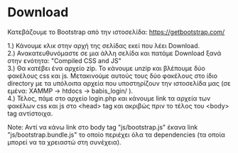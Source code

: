 # Download

Κατεβάζουμε το Bootstrap από την ιστοσελίδα:   https://getbootstrap.com/    <br>

1.)  Κάνουμε κλικ στην αρχή της σελίδας εκεί που λέει Download. <br>
2.)  Ανακατευθυνόμαστε σε μια άλλη σελίδα και πατάμε Download ξανά στην ενότητα: "Compiled CSS and JS"  <br>
3.)  Θα κατέβει ένα αρχείο zip. Το κάνουμε unzip και βλέπουμε δύο φακέλους css και js. Μετακινούμε αυτούς τους δύο φακέλους στο ίδιο directory με τα υπόλοιπα αρχεία 
που υποστηρίζουν την ιστοσελίδα μας (σε εμένα: XAMMP -> htdocs -> babis_login/ ).      <br>
4.)  Τέλος, πάμε στο αρχείο login.php και κάνουμε link τα αρχεία των φακέλων css και js στο &lt;head&gt; tag και ακριβώς πριν το τέλος του &lt;body&gt; tag αντίστοιχα.    <br>


Note: Αντί να κάνω link στο body tag "js/bootstrap.js" έκανα link "js/bootstrap.bundle.js" το οποίο περιέχει όλα τα dependencies (τα οποία μπορεί να τα χρειαστώ στη συνέχεια). <br>
